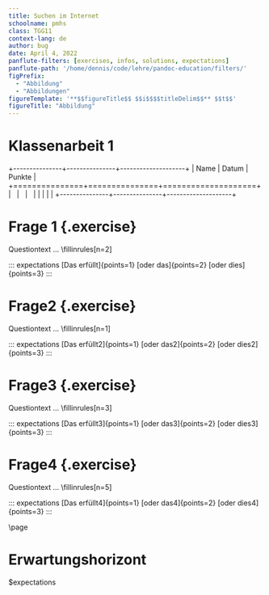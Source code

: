 ```yaml
---
title: Suchen im Internet
schoolname: pmhs
class: TGG11
context-lang: de
author: bug
date: April 4, 2022
panflute-filters: [exercises, infos, solutions, expectations]
panflute-path: '/home/dennis/code/lehre/pandoc-education/filters/'
figPrefix:
  - "Abbildung"
  - "Abbildungen"
figureTemplate: '**$$figureTitle$$ $$i$$$$titleDelim$$** $$t$$'
figureTitle: "Abbildung"
---
```

# Klassenarbeit 1
+---------------+---------------+--------------------+
| Name          | Datum         | Punkte             |
+===============+===============+====================+
|   &nbsp;      |  &nbsp;       |     &nbsp;         |
|               |               |                    |
+---------------+---------------+--------------------+

# Frage 1 {.exercise}
Questiontext ... \fillinrules[n=2]

::: expectations
[Das erfüllt]{points=1}
[oder das]{points=2}
[oder dies]{points=3}
:::

# Frage2 {.exercise}
Questiontext ... \fillinrules[n=1]

::: expectations
[Das erfüllt2]{points=1}
[oder das2]{points=2}
[oder dies2]{points=3}
:::

# Frage3 {.exercise}
Questiontext ... \fillinrules[n=3]

::: expectations
[Das erfüllt3]{points=1}
[oder das3]{points=2}
[oder dies3]{points=3}
:::

# Frage4 {.exercise}
Questiontext ... \fillinrules[n=5]

::: expectations
[Das erfüllt4]{points=1}
[oder das4]{points=2}
[oder dies4]{points=3}
:::

\page
# Erwartungshorizont
$expectations
